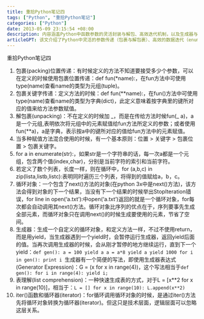 ```yaml
---
title: 重拾Python笔记四
tags: ["Python", "重拾Python笔记"]
categories: ["Python"]
date: 2013-05-09 23:15:54 +08:00
description: 内容涵盖Python中函数参数的灵活封装与解包、高效迭代机制，以及生成器与列表推导式等核心数据处理与生成技巧。
articleGPT: 该文介绍了Python中灵活的参数传递（包裹与解包裹）、高效的数据迭代（enumerate, zip）以及内存优化的数据生成方式（生成器、列表解析）等核心特性。
---
```


重拾Python笔记四  

  1. 包裹(packing)位置传递：有时候定义的方法不知道要接受多少个参数，可以在定义的时候使用包裹位置传递：def fun(*name):，在fun方法中可使用type(name)查看name的类型为元组(tuple)。
  2. 包裹关键字传递：定义方法的时候：def fun(**name):，在fun()方法中可使用type(name)查看name的类型为字典(dict)，此定义意味着按字典里的键所对应的值来给方法参数赋值。
  3. 解包裹(unpacking)：不在定义的时候加 _，而是在传给方法时候fun(\_ a)，a是一个元组,表明依次将元组中的元素赋值给fun方法所定义的参数；或者使用fun(**a)，a是字典，表示按a中的键所对应的值给fun方法中的元素赋值。
  4. 当多种赋值方法混合使用的时候，有一个基本原则：位置 > 关键字 > 包裹位置 > 包裹关键字。
  5. for a in enumerate(str):，如果str是一个字符串的话，每一次a都是一个元组，包含两个值(index,char)，分别是当前字符的索引和当前字符。
  6. 若定义了数个列表，长度一样，则在循环中，for (a,b,c) in zip(lista,listb,listc):表明同时遍历三个列表，将得到的值赋给a，b，c。
  7. 循环对象：一个包含了next()方法的对象(在python 3x中是next()方法)，该方法会得到对象的下一个结果，当没有下一个结果的时候举出StopIteration错误，for line in open(‘a.txt’):中open(‘a.txt’)返回的就是一个循环对象，for每次都会自动调用其next()方法。循环对象比序列的优点在于，序列要事先生成全部元素，而循环对象只在调用next()的时候生成要使用的元素，节省了空间。
  8. 生成器：生成一个自定义的循环对象，和定义方法一样，不过不使用return，而是用yield，当生成器遇到一个yield时，会暂停运行生成器，返回yield后面的值。当再次调用生成器的时候，会从刚才暂停的地方继续运行，直到下一个yield：`def gen(): a = 100 yield a a = a*8 yield a yield 1000 for i in gen(): print i `生成器有一个简便的写法，即使用生成器表达式(Generator Expression)：G = (x for x in range(4))，这个写法相当于`def gen(): for i in range(4): yield i; `
  9. 表理解(list comprehension)：一种快速生成表的方式，对于L = [x**2 for x in range(10)]，相当于：`L = [] for x in range(10): L.append(x**2) `
  10. iter()函数和循环器(iterator)：for循环调用循环对象的时候，是通过iter()方法先将循环对象转换为循环器(iterator)。但这只是技术层面，逻辑层面可以忽略这层关系。
